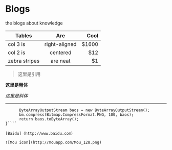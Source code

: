# Blogs
the blogs about knowledge 


| Tables        | Are           | Cool  | 
| ------------- |:-------------:| -----:| 
| col 3 is      | right-aligned | $1600 | 
| col 2 is      | centered      |   $12 | 
| zebra stripes | are neat      |    $1 |


> 这里是引用

**这里是粗体** 

*这里是斜体*

***

 ``` public static byte[] bitmap2Bytes(Bitmap bm) {     
       ByteArrayOutputStream baos = new ByteArrayOutputStream();    
       bm.compress(Bitmap.CompressFormat.PNG, 100, baos);    
       return baos.toByteArray();
}````

[Baidu]（http://www.baidu.com）

![Mou icon](http://mouapp.com/Mou_128.png)
